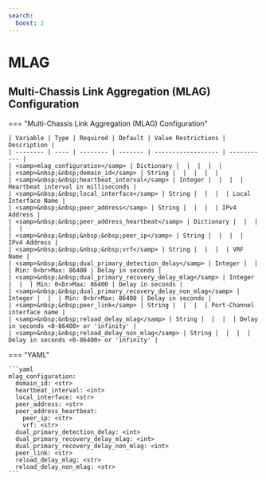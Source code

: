 ```yaml
---
search:
  boost: 2
---
```


# MLAG

## Multi-Chassis Link Aggregation (MLAG) Configuration

=== "Multi-Chassis Link Aggregation (MLAG) Configuration"


    | Variable | Type | Required | Default | Value Restrictions | Description |
    | -------- | ---- | -------- | ------- | ------------------ | ----------- |
    | <samp>mlag_configuration</samp> | Dictionary |  |  |  |  |
    | <samp>&nbsp;&nbsp;domain_id</samp> | String |  |  |  |  |
    | <samp>&nbsp;&nbsp;heartbeat_interval</samp> | Integer |  |  |  | Heartbeat interval in milliseconds |
    | <samp>&nbsp;&nbsp;local_interface</samp> | String |  |  |  | Local Interface Name |
    | <samp>&nbsp;&nbsp;peer_address</samp> | String |  |  |  | IPv4 Address |
    | <samp>&nbsp;&nbsp;peer_address_heartbeat</samp> | Dictionary |  |  |  |  |
    | <samp>&nbsp;&nbsp;&nbsp;&nbsp;peer_ip</samp> | String |  |  |  | IPv4 Address |
    | <samp>&nbsp;&nbsp;&nbsp;&nbsp;vrf</samp> | String |  |  |  | VRF Name |
    | <samp>&nbsp;&nbsp;dual_primary_detection_delay</samp> | Integer |  |  | Min: 0<br>Max: 86400 | Delay in seconds |
    | <samp>&nbsp;&nbsp;dual_primary_recovery_delay_mlag</samp> | Integer |  |  | Min: 0<br>Max: 86400 | Delay in seconds |
    | <samp>&nbsp;&nbsp;dual_primary_recovery_delay_non_mlag</samp> | Integer |  |  | Min: 0<br>Max: 86400 | Delay in seconds |
    | <samp>&nbsp;&nbsp;peer_link</samp> | String |  |  |  | Port-Channel interface name |
    | <samp>&nbsp;&nbsp;reload_delay_mlag</samp> | String |  |  |  | Delay in seconds <0-86400> or 'infinity' |
    | <samp>&nbsp;&nbsp;reload_delay_non_mlag</samp> | String |  |  |  | Delay in seconds <0-86400> or 'infinity' |

=== "YAML"

    ```yaml
    mlag_configuration:
      domain_id: <str>
      heartbeat_interval: <int>
      local_interface: <str>
      peer_address: <str>
      peer_address_heartbeat:
        peer_ip: <str>
        vrf: <str>
      dual_primary_detection_delay: <int>
      dual_primary_recovery_delay_mlag: <int>
      dual_primary_recovery_delay_non_mlag: <int>
      peer_link: <str>
      reload_delay_mlag: <str>
      reload_delay_non_mlag: <str>
    ```
